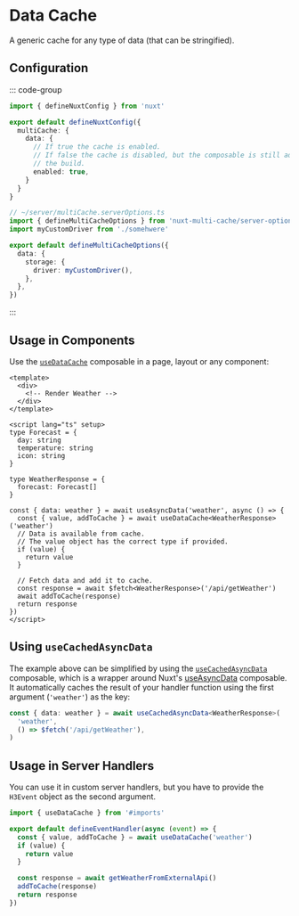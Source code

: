 # Data Cache

A generic cache for any type of data (that can be stringified).

## Configuration

::: code-group

```typescript [nuxt.config.ts]
import { defineNuxtConfig } from 'nuxt'

export default defineNuxtConfig({
  multiCache: {
    data: {
      // If true the cache is enabled.
      // If false the cache is disabled, but the composable is still added to
      // the build.
      enabled: true,
    }
  }
}
```

```typescript [multiCache.serverOptions.ts]
// ~/server/multiCache.serverOptions.ts
import { defineMultiCacheOptions } from 'nuxt-multi-cache/server-options'
import myCustomDriver from './somehwere'

export default defineMultiCacheOptions({
  data: {
    storage: {
      driver: myCustomDriver(),
    },
  },
})
```

:::

## Usage in Components

Use the [`useDataCache`](/composables/useDataCache) composable in a page, layout
or any component:

```vue
<template>
  <div>
    <!-- Render Weather -->
  </div>
</template>

<script lang="ts" setup>
type Forecast = {
  day: string
  temperature: string
  icon: string
}

type WeatherResponse = {
  forecast: Forecast[]
}

const { data: weather } = await useAsyncData('weather', async () => {
  const { value, addToCache } = await useDataCache<WeatherResponse>('weather')
  // Data is available from cache.
  // The value object has the correct type if provided.
  if (value) {
    return value
  }

  // Fetch data and add it to cache.
  const response = await $fetch<WeatherResponse>('/api/getWeather')
  await addToCache(response)
  return response
})
</script>
```

## Using `useCachedAsyncData`

The example above can be simplified by using the
[`useCachedAsyncData`](/composables/useCachedAsyncData) composable, which is a
wrapper around Nuxt's
[useAsyncData](https://nuxt.com/docs/api/composables/use-async-data) composable.
It automatically caches the result of your handler function using the first
argument (`'weather'`) as the key:

```typescript
const { data: weather } = await useCachedAsyncData<WeatherResponse>(
  'weather',
  () => $fetch('/api/getWeather'),
)
```

## Usage in Server Handlers

You can use it in custom server handlers, but you have to provide the `H3Event`
object as the second argument.

```typescript
import { useDataCache } from '#imports'

export default defineEventHandler(async (event) => {
  const { value, addToCache } = await useDataCache('weather')
  if (value) {
    return value
  }

  const response = await getWeatherFromExternalApi()
  addToCache(response)
  return response
})
```
